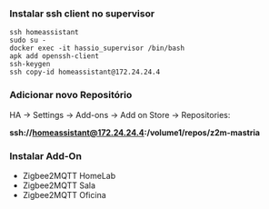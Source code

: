 ### Instalar ssh client no supervisor
```
ssh homeassistant
sudo su -
docker exec -it hassio_supervisor /bin/bash
apk add openssh-client
ssh-keygen
ssh copy-id homeassistant@172.24.24.4
```

### Adicionar novo Repositório

HA -> Settings -> Add-ons -> Add on Store -> Repositories:

**ssh://homeassistant@172.24.24.4:/volume1/repos/z2m-mastria**

### Instalar Add-On
- Zigbee2MQTT HomeLab
- Zigbee2MQTT Sala
- Zigbee2MQTT Oficina




